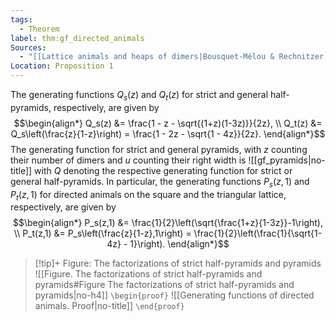 ```yaml
---
tags:
  - Theorem
label: thm:gf_directed_animals
Sources:
  - "[[Lattice animals and heaps of dimers|Bousquet-Mélou & Rechnitzer, 2002]]"
Location: Proposition 1
---
```

The generating functions $Q_s(z)$ and $Q_t(z)$ for strict and general half-pyramids, respectively, are given by
$$\begin{align*}
Q_s(z) &= \frac{1 - z - \sqrt{(1+z)(1-3z)}}{2z}, \\
Q_t(z) &= Q_s\left(\frac{z}{1-z}\right) = \frac{1 - 2z - \sqrt{1 - 4z}}{2z}.
\end{align*}$$
The generating function for strict and general pyramids, with $z$ counting their number of dimers and $u$ counting their right width is
![[gf_pyramids|no-title]]
with $Q$ denoting the respective generating function for strict or general half-pyramids.
In particular, the generating functions $P_s(z,1)$ and $P_t(z,1)$ for directed animals on the square and the triangular lattice, respectively, are given by
$$\begin{align*}
P_s(z,1) &= \frac{1}{2}\left(\sqrt{\frac{1+z}{1-3z}}-1\right), \\
P_t(z,1) &= P_s\left(\frac{z}{1-z},1\right) = \frac{1}{2}\left(\frac{1}{\sqrt{1-4z} - 1}\right).
\end{align*}$$
> [!tip]+ Figure: The factorizations of strict half-pyramids and pyramids
> ![[Figure. The factorizations of strict half-pyramids and pyramids#Figure The factorizations of strict half-pyramids and pyramids|no-h4]]
`\begin{proof}`
![[Generating functions of directed animals. Proof|no-title]]
`\end{proof}`
